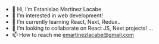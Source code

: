- 👋 Hi, I’m Estanislao Martinez Lacabe
- 👀 I’m interested in web development!
- 🌱 I’m currently learning React, Next, Redux..
- 💞️ I’m looking to collaborate on React JS, Next projects! ...
- 📫 How to reach me emartinezlacabe@gmail.com

